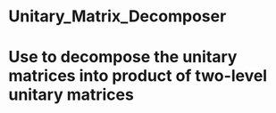 # Unitary_Matrix_Decomposer
# Use to decompose the unitary matrices into product of two-level unitary matrices
